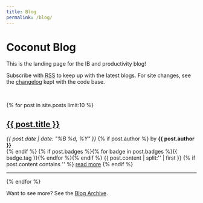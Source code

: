 ```yaml
---
title: Blog
permalink: /blog/
---
```


# Coconut Blog

This is the landing page for the IB and productivity blog!

<p>Subscribe with <a href="{{ site.baseurl }}/feed.xml">RSS</a> to keep up with the latest blogs.
For site changes, see the <a href="https://github.com/{{ site.github_user }}/{{ site.github_repo }}/blob/master/CHANGELOG.md">changelog</a> kept with the code base.</p>
<br>

{% for post in site.posts limit:10 %}
   <div class="post-preview">
   <h2><a href="{{ site.baseurl }}{{ post.url }}">{{ post.title }}</a></h2>
   <span class="post-date"><i>{{ post.date | date: "%B %d, %Y" }}</i></span>
   {% if post.author %}
	   <span class="post-author">by <b>{{ post.author }}</b> </span><br>
   {% endif %}
   {% if post.badges %}{% for badge in post.badges %}<span class="badge badge-{{ badge.type }}">{{ badge.tag }}</span>{% endfor %}{% endif %}
   {{ post.content | split:'<!--more-->' | first }}
   {% if post.content contains '<!--more-->' %}
      <a href="{{ site.baseurl }}{{ post.url }}">read more</a>
   {% endif %}
   </div>
   <hr>
{% endfor %}

Want to see more? See the <a href="{{ site.baseurl }}/archive/">Blog Archive</a>.
